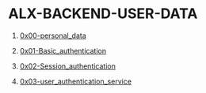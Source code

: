 # ALX-BACKEND-USER-DATA

1. [0x00-personal_data](./0x00-personal_data/)

2. [0x01-Basic_authentication](./0x01-Basic_authentication)

3. [0x02-Session_authentication](./0x02-Session_authentication)

4. [0x03-user_authentication_service](./0x03-user_authentication_service)
